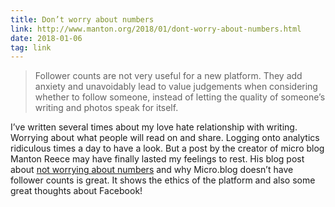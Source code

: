 ```yaml
---
title: Don’t worry about numbers
link: http://www.manton.org/2018/01/dont-worry-about-numbers.html
date: 2018-01-06
tag: link
---
```


>Follower counts are not very useful for a new platform. They add anxiety and unavoidably lead to value judgements when considering whether to follow someone, instead of letting the quality of someone’s writing and photos speak for itself.

I’ve written several times about my love hate relationship with writing. Worrying about what people will read on and share. Logging onto analytics ridiculous times a day to have a look. But a post by the creator of micro blog Manton Reece may have finally lasted my feelings to rest. His blog post about [not worrying about numbers][1] and why Micro.blog doesn’t have follower counts is great. It shows the ethics of the platform and also some great thoughts about Facebook!

[1]:	http://www.manton.org/2018/01/dont-worry-about-numbers.html
